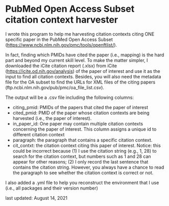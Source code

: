 # PubMed Open Access Subset citation context harvester

I wrote this program to help me harvesting citation contexts citing ONE specific paper in the PubMed Open Access Subset (https://www.ncbi.nlm.nih.gov/pmc/tools/openftlist/).

In fact, finding which PMIDs have cited the paper (i.e., mapping) is the hard part and beyond my current skill level. To make the matter simpler, I downloaded the iCite citation report (.xlsx) from iCite (https://icite.od.nih.gov/analysis) of the paper of interest and use it as the input to find all citation contexts. Besides, you will also need the metadata file for the OA subset to find the URLs for XML files of the citing papers (ftp.ncbi.nlm.nih.gov/pub/pmc/oa_file_list.csv).

The output will be a .csv file including the following columns:  
- citing_pmid: PMIDs of the papers that cited the paper of interest
- cited_pmid: PMID of the paper whose citation contexts are being harvested (i.e., the paper of interest).
- in_paper_id: One paper may contain multiple citation contexts concerning the paper of interest. This column assigns a unique id to different citation context
- paragraph: the paragraph that contains a specific citation context. 
- cit_contxt: the citation context citing this paper of interest. Notice: this could be incorrect because (1) I use the citation string (e.g., 1, 28) to search for the citation context, but numbers such as 1 and 28 can appear for other reasons; (2) I only record the last sentence that contains the citation string. However, you always have a chance to read the paragraph to see whether the citation context is correct or not.

I also added a .yml file to help you reconstruct the environment that I use (i.e., all packages and their version number)

last updated: August 14, 2021
